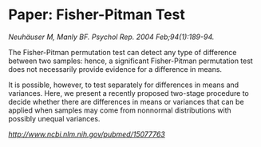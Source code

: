 Paper: Fisher-Pitman Test
===========================
*Neuhäuser M, Manly BF.*
*Psychol Rep. 2004 Feb;94(1):189-94.*
 

The Fisher-Pitman permutation test can detect any type of difference between two samples: 
hence, a significant Fisher-Pitman permutation test does not necessarily provide evidence 
for a difference in means. 

It is possible, however, to test separately for differences in means and variances. 
Here, we present a recently proposed two-stage procedure to decide whether there are
differences in means or variances that can be applied when samples may come 
from nonnormal distributions with possibly unequal variances.

*http://www.ncbi.nlm.nih.gov/pubmed/15077763*

